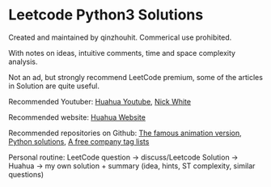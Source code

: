 # Leetcode Python3 Solutions

Created and maintained by qinzhouhit. Commerical use prohibited.

With notes on ideas, intuitive comments, time and space complexity analysis.



Not an ad, but strongly recommend LeetCode premium, some of the articles in Solution are quite useful.

Recommended Youtuber: [Huahua Youtube](https://www.youtube.com/user/xxfflower), [Nick White](https://www.youtube.com/channel/UC1fLEeYICmo3O9cUsqIi7HA)

Recommended website: [Huahua Website](https://zxi.mytechroad.com/blog/)

Recommended repositories on Github: [The famous animation version](https://github.com/MisterBooo/LeetCodeAnimation), [Python solutions](https://github.com/wuduhren/leetcode-python), [A free company tag lists](https://github.com/youhusky/Leetcode_Company)

Personal routine: LeetCode question -> discuss/Leetcode Solution -> Huahua -> my own solution + summary (idea, hints, ST complexity, similar questions)
